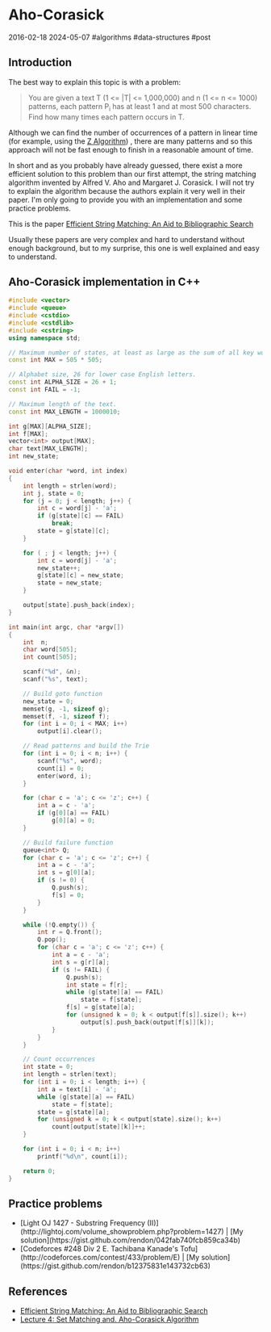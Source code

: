 # Aho-Corasick
2016-02-18 2024-05-07 #algorithms #data-structures #post

## Introduction
The best way to explain this topic is with a problem:

<blockquote>You are given a text T (1 <= |T| <= 1,000,000) and n (1 <= n <= 1000) patterns, each pattern P<sub>i</sub> has at least 1 and at most 500 characters. Find how many times each pattern occurs in T.</blockquote>

Although we can find the number of occurrences of a pattern in linear time (for example, using the [Z Algorithm](/z-algorithm)) , there are many patterns and so this approach will not be fast enough to finish in a reasonable amount of time.

In short and as you probably have already guessed, there exist a more efficient solution to this problem than our first attempt, the string matching algorithm invented by Alfred V. Aho and Margaret J. Corasick. I will not try to explain the algorithm because the authors explain it very well in their paper. I'm only going to provide you with an implementation and some practice problems.

This is the paper [Efficient String Matching: An Aid to Bibliographic Search](/aho-corasick/AhoCorasick.pdf)

Usually these papers are very complex and hard to understand without enough background, but to my surprise, this one is well explained and easy to understand.

## Aho-Corasick implementation in C++

```cpp
#include <vector>
#include <queue>
#include <cstdio>
#include <cstdlib>
#include <cstring>
using namespace std;

// Maximum number of states, at least as large as the sum of all key word's length.
const int MAX = 505 * 505;

// Alphabet size, 26 for lower case English letters.
const int ALPHA_SIZE = 26 + 1;
const int FAIL = -1;

// Maximum length of the text.
const int MAX_LENGTH = 1000010;

int g[MAX][ALPHA_SIZE];
int f[MAX];
vector<int> output[MAX];
char text[MAX_LENGTH];
int new_state;

void enter(char *word, int index)
{
    int length = strlen(word);
    int j, state = 0;
    for (j = 0; j < length; j++) {
        int c = word[j] - 'a';
        if (g[state][c] == FAIL)
            break;
        state = g[state][c];
    }

    for ( ; j < length; j++) {
        int c = word[j] - 'a';
        new_state++;
        g[state][c] = new_state;
        state = new_state;
    }

    output[state].push_back(index);
}

int main(int argc, char *argv[])
{
    int  n;
    char word[505];
    int count[505];

    scanf("%d", &n);
    scanf("%s", text);

    // Build goto function
    new_state = 0;
    memset(g, -1, sizeof g);
    memset(f, -1, sizeof f);
    for (int i = 0; i < MAX; i++)
        output[i].clear();

    // Read patterns and build the Trie
    for (int i = 0; i < n; i++) {
        scanf("%s", word);
        count[i] = 0;
        enter(word, i);
    }

    for (char c = 'a'; c <= 'z'; c++) {
        int a = c - 'a';
        if (g[0][a] == FAIL)
            g[0][a] = 0;
    }

    // Build failure function
    queue<int> Q;
    for (char c = 'a'; c <= 'z'; c++) {
        int a = c - 'a';
        int s = g[0][a];
        if (s != 0) {
            Q.push(s);
            f[s] = 0;
        }
    }

    while (!Q.empty()) {
        int r = Q.front();
        Q.pop();
        for (char c = 'a'; c <= 'z'; c++) {
            int a = c - 'a';
            int s = g[r][a];
            if (s != FAIL) {
                Q.push(s);
                int state = f[r];
                while (g[state][a] == FAIL)
                    state = f[state];
                f[s] = g[state][a];
                for (unsigned k = 0; k < output[f[s]].size(); k++)
                    output[s].push_back(output[f[s]][k]);
            }
        }
    }

    // Count occurrences
    int state = 0;
    int length = strlen(text);
    for (int i = 0; i < length; i++) {
        int a = text[i] - 'a';
        while (g[state][a] == FAIL)
            state = f[state];
        state = g[state][a];
        for (unsigned k = 0; k < output[state].size(); k++)
            count[output[state][k]]++;
    }

    for (int i = 0; i < n; i++)
        printf("%d\n", count[i]);

    return 0;
}
```

## Practice problems

<ul>
  <li>[Light OJ 1427 - Substring Frequency (II)](http://lightoj.com/volume_showproblem.php?problem=1427) | [My solution](https://gist.github.com/rendon/042fab740fcb859ca34b)</li>
  <li>[Codeforces #248 Div 2 E. Tachibana Kanade's Tofu](http://codeforces.com/contest/433/problem/E) | [My solution](https://gist.github.com/rendon/b12375831e143732cb63)</li>
</ul>

## References

- [Efficient String Matching: An Aid to Bibliographic Search](http://dl.acm.org/citation.cfm?id=360855)
- [Lecture 4: Set Matching and. Aho-Corasick Algorithm](/aho-corasick/slides04.pdf)
